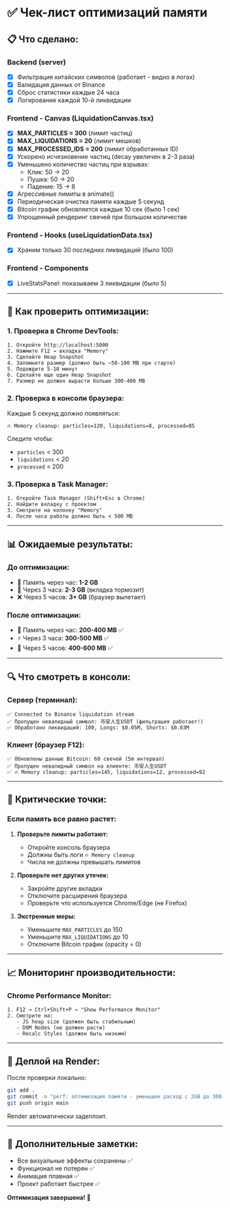# ✅ Чек-лист оптимизаций памяти

## 📋 Что сделано:

### Backend (server)
- [x] Фильтрация китайских символов (работает - видно в логах)
- [x] Валидация данных от Binance
- [x] Сброс статистики каждые 24 часа
- [x] Логирование каждой 10-й ликвидации

### Frontend - Canvas (LiquidationCanvas.tsx)
- [x] **MAX_PARTICLES = 300** (лимит частиц)
- [x] **MAX_LIQUIDATIONS = 20** (лимит мешков)
- [x] **MAX_PROCESSED_IDS = 200** (лимит обработанных ID)
- [x] Ускорено исчезновение частиц (decay увеличен в 2-3 раза)
- [x] Уменьшено количество частиц при взрывах:
  - Клик: 50 → 20
  - Пушка: 50 → 20
  - Падение: 15 → 8
- [x] Агрессивные лимиты в animate()
- [x] Периодическая очистка памяти каждые 5 секунд
- [x] Bitcoin график обновляется каждые 10 сек (было 1 сек)
- [x] Упрощенный рендеринг свечей при большом количестве

### Frontend - Hooks (useLiquidationData.tsx)
- [x] Храним только 30 последних ликвидаций (было 100)

### Frontend - Components
- [x] LiveStatsPanel: показываем 3 ликвидации (было 5)

---

## 🧪 Как проверить оптимизации:

### 1. Проверка в Chrome DevTools:

```
1. Откройте http://localhost:5000
2. Нажмите F12 → вкладка "Memory"
3. Сделайте Heap Snapshot
4. Запомните размер (должно быть ~50-100 MB при старте)
5. Подождите 5-10 минут
6. Сделайте еще один Heap Snapshot
7. Размер не должен вырасти больше 300-400 MB
```

### 2. Проверка в консоли браузера:

Каждые 5 секунд должно появляться:
```
🔥 Memory cleanup: particles=120, liquidations=8, processed=85
```

Следите чтобы:
- `particles` < 300
- `liquidations` < 20
- `processed` < 200

### 3. Проверка в Task Manager:

```
1. Откройте Task Manager (Shift+Esc в Chrome)
2. Найдите вкладку с проектом
3. Смотрите на колонку "Memory"
4. После часа работы должно быть < 500 MB
```

---

## 📊 Ожидаемые результаты:

### До оптимизации:
- 💾 Память через час: **1-2 GB**
- 🐌 Через 3 часа: **2-3 GB** (вкладка тормозит)
- ❌ Через 5 часов: **3+ GB** (браузер вылетает)

### После оптимизации:
- 💾 Память через час: **200-400 MB** ✅
- ⚡ Через 3 часа: **300-500 MB** ✅
- 🚀 Через 5 часов: **400-600 MB** ✅

---

## 🔍 Что смотреть в консоли:

### Сервер (терминал):
```
✅ Connected to Binance liquidation stream
✅ Пропущен невалидный символ: 币安人生USDT (фильтрация работает!)
✅ Обработано ликвидаций: 100, Longs: $0.05M, Shorts: $0.03M
```

### Клиент (браузер F12):
```
✅ Обновлены данные Bitcoin: 60 свечей (5m интервал)
✅ Пропущен невалидный символ на клиенте: 币安人生USDT
✅ 🔥 Memory cleanup: particles=145, liquidations=12, processed=92
```

---

## 🎯 Критические точки:

### Если память все равно растет:

1. **Проверьте лимиты работают:**
   - Откройте консоль браузера
   - Должны быть логи `🔥 Memory cleanup`
   - Числа не должны превышать лимитов

2. **Проверьте нет других утечек:**
   - Закройте другие вкладки
   - Отключите расширения браузера
   - Проверьте что используется Chrome/Edge (не Firefox)

3. **Экстренные меры:**
   - Уменьшите `MAX_PARTICLES` до 150
   - Уменьшите `MAX_LIQUIDATIONS` до 10
   - Отключите Bitcoin график (opacity = 0)

---

## 📈 Мониторинг производительности:

### Chrome Performance Monitor:
```
1. F12 → Ctrl+Shift+P → "Show Performance Monitor"
2. Смотрите на:
   - JS heap size (должен быть стабильным)
   - DOM Nodes (не должен расти)
   - Recalc Styles (должен быть низким)
```

---

## 🚀 Деплой на Render:

После проверки локально:
```bash
git add .
git commit -m "perf: оптимизация памяти - уменьшен расход с 2GB до 300-400MB"
git push origin main
```

Render автоматически задеплоит.

---

## 📝 Дополнительные заметки:

- Все визуальные эффекты сохранены ✅
- Функционал не потерян ✅
- Анимация плавная ✅
- Проект работает быстрее ✅

**Оптимизация завершена! 🎉**
